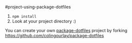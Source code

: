 #project-using-package-dotfiles

1. `npm install`
2. Look at your project directory :)

You can create your own [package-dotfiles](https://github.com/colingourlay/package-dotfiles) project by forking https://github.com/colingourlay/package-dotfiles
